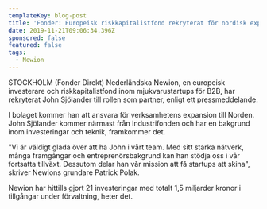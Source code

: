 ```yaml
---
templateKey: blog-post
title: 'Fonder: Europeisk riskkapitalistfond rekryterat för nordisk expansion'
date: 2019-11-21T09:06:34.396Z
sponsored: false
featured: false
tags:
  - Newion
---
```

STOCKHOLM (Fonder Direkt) Nederländska Newion, en europeisk investerare och riskkapitalistfond inom mjukvarustartups för B2B, har rekryterat John Sjölander till rollen som partner, enligt ett pressmeddelande.



I bolaget kommer han att ansvara för verksamhetens expansion till Norden. John Sjölander kommer närmast från Industrifonden och har en bakgrund inom investeringar och teknik, framkommer det.



"Vi är väldigt glada över att ha John i vårt team. Med sitt starka nätverk, många framgångar och entreprenörsbakgrund kan han stödja oss i vår fortsatta tillväxt. Dessutom delar han vår mission att få startups att skina", skriver Newions grundare Patrick Polak.



Newion har hittills gjort 21 investeringar med totalt 1,5 miljarder kronor i tillgångar under förvaltning, heter det.
